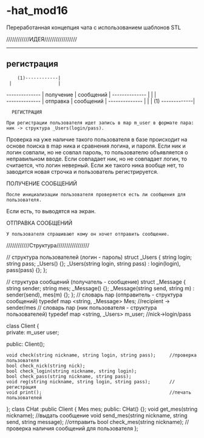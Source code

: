 # -hat_mod16
Переработанная концепция чата с использованием шаблонов STL

////////////ИДЕЯ///////////////// 

--------------         
  регистрация          
--------------         
        (1)------------|
     |                 |
--------------         |
получение              |
сообщений              |
--------------         |
      |                |                 
--------------         |
отправка               |
сообщений              |
--------------         |
      |                |
      (1) -------------|

      РЕГИСТРАЦИЯ

    При регистрации пользователя идет запись в map m_user в формате пара:
	ник -> структура _Users(login/pass).
  Проверка на уже наличие такого пользователя в базе происходит на основе 
  поиска в map ника и сравнения логина, и пароля. Если ник и логин совпали, 
  но не совпал пароль, то пользователю объявляется о неправильном вводе. 
  Если совпадает ник, но не совпадает логин, то считается, что логин неверный. 
  Если же такого ника вообще нет, то заводится новая строчка и пользователь регистрируется. 

  ПОЛУЧЕНИЕ СООБЩЕНИЙ

    После инициализации пользователя проверяется есть ли сообщения для пользователя. 
  Если есть, то выводятся на экран. 

  ОТПРАВКА СООБЩЕНИЙ

    У пользователя спрашивают кому он хочет отправить сообщение. 
	
////////////Структура///////////////// 	
  
// структура пользователей (логин - пароль)
struct _Users 
{
	string login;
	string pass;
	_Users() {};
	_Users(string login, string pass) : login(login), pass(pass) {};
};

// структура сообщений (получатель - сообщение)
struct _Message
{
	string sender;
	string mes;
	_Message() {};
	_Message(string send, string m) : sender(send), mes(m) {};
};
// словарь пар (отправитель - структура сообщений)
typedef map <string, _Message> Mes; //recipient -> sender/mes
// словарь пар (ник пользователя - структура пользователей)
typedef map <string, _Users> m_user; //nick->login/pass

class Client
{	
private:
	m_user user;
	
public:
	Client();

	void check(string nickname, string login, string pass);		//проверка пользователя
	bool check_nick(string nick);
	bool check_login(string nickname, string login);
	bool check_pass(string nickname, string pass);
	void reg(string nickname, string login, string pass);		//регистрация
	void print();												//печать пользователей
};
class CHat :public Client
{
	Mes mes;
public: 
	CHat() {};
	void get_mes(string nickname);									//выдать сообщение
	void send_mes(string nickname, string send, string message);	//отправить
	bool check_mes(string nickname);								//проверка наличия сообщений для пользователя 
};

